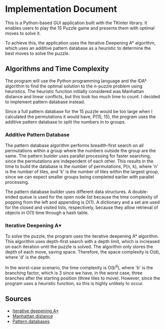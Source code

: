 # Implementation Document

This is a Python-based GUI application built with the TKinter library. It enables users to play the 15 Puzzle game and presents them with optimal moves to solve it.

To achieve this, the application uses the Iterative Deepening A* algorithm, which uses an additive pattern database as a heuristic to determine the best moves to solve the puzzle.

## Algorithms and Time Complexity

The program will use the Python programming language and the IDA* algorithm to find the optimal solution to the n-puzzle problem using heuristics. The heuristic function initially considered was Manhattan distance and linear conflicts, but this took too much time to count. I decided to implement pattern database instead. 

Since a full pattern database for the 15 puzzle would be too large when I calculated the permutations it would have, P(15, 15), the program uses the additive pattern database to split the numbers in to groups. 

### Additive Pattern Database

The pattern database algorithm performs breadth-first search on all permutations within a group where the numbers outside the group are the same. The pattern builder uses parallel processing for faster searching, since the permutations are independent of each other. This results in the time to build the database is the number of permutations, P(n, k), where 'n' is the number of tiles, and 'k' is the number of tiles within the largest group, since we can expect smaller groups being completed earlier with parallel processing.

The pattern database builder uses different data structures. A double-ended queue is used for the open node list because the time complexity of popping from the left and appending is O(1). A dictionary and a set are used for the closed and visited lists, respectively, because they allow retrieval of objects in O(1) time through a hash table.

### Iterative Deepening A*

To solve the puzzle, the program uses the iterative deepening A* algorithm. This algorithm uses depth-first search with a depth limit, which is increased on each iteration until the puzzle is solved. The algorithm only stores the depth of each move, saving space. Therefore, the space complexity is O(d), where 'd' is the depth.

In the worst-case scenario, the time complexity is O(b<sup>d</sup>), where 'b' is the branching factor, which is 3 since we have, in the worst case, three branches after the starting position (three tiles to move). However, since the program uses a heuristic function, so this is highly unlikely to occur.

## Sources

* [Iterative deepening A*](https://en.wikipedia.org/wiki/Iterative_deepening_A*)
* [Manhattan distance](https://iq.opengenus.org/manhattan-distance/)
* [Pattern databases](https://link.springer.com/chapter/10.1007/978-3-319-05428-5_2)


